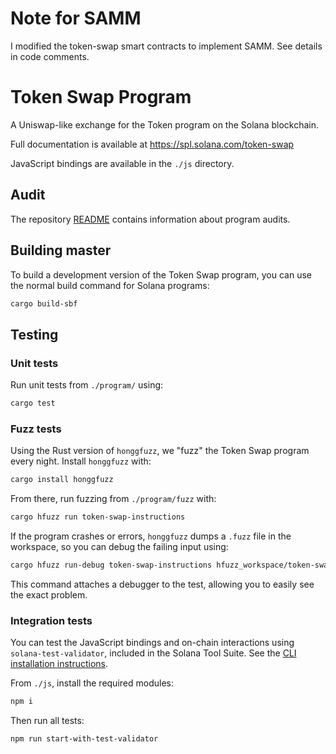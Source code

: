 # Note for SAMM
I modified the token-swap smart contracts to implement SAMM. See details in code comments.


# Token Swap Program

A Uniswap-like exchange for the Token program on the Solana blockchain.

Full documentation is available at https://spl.solana.com/token-swap

JavaScript bindings are available in the `./js` directory.

## Audit

The repository [README](https://github.com/solana-labs/solana-program-library#audits)
contains information about program audits.

## Building master

To build a development version of the Token Swap program, you can use the normal
build command for Solana programs:

```sh
cargo build-sbf
```

## Testing

### Unit tests

Run unit tests from `./program/` using:

```sh
cargo test
```

### Fuzz tests

Using the Rust version of `honggfuzz`, we "fuzz" the Token Swap program every night.
Install `honggfuzz` with:

```sh
cargo install honggfuzz
```

From there, run fuzzing from `./program/fuzz` with:

```sh
cargo hfuzz run token-swap-instructions
```

If the program crashes or errors, `honggfuzz` dumps a `.fuzz` file in the workspace,
so you can debug the failing input using:

```sh
cargo hfuzz run-debug token-swap-instructions hfuzz_workspace/token-swap-instructions/*fuzz
```

This command attaches a debugger to the test, allowing you to easily see the
exact problem.

### Integration tests

You can test the JavaScript bindings and on-chain interactions using
`solana-test-validator`, included in the Solana Tool Suite.  See the
[CLI installation instructions](https://docs.solana.com/cli/install-solana-cli-tools).

From `./js`, install the required modules:

```sh
npm i
```

Then run all tests:

```sh
npm run start-with-test-validator
```
